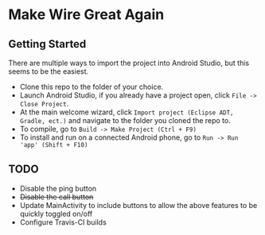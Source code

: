 # Make Wire Great Again


## Getting Started
There are multiple ways to import the project into Android Studio, but this seems to be the easiest.

- Clone this repo to the folder of your choice.
- Launch Android Studio, if you already have a project open, click `File -> Close Project`.
- At the main welcome wizard, click `Import project (Eclipse ADT, Gradle, ect.)` and navigate to the folder you cloned the repo to.
- To compile, go to `Build -> Make Project (Ctrl + F9)`
- To install and run on a connected Android phone, go to `Run -> Run 'app' (Shift + F10)`


## TODO
- Disable the ping button
- ~~Disable the call button~~
- Update MainActivity to include buttons to allow the above features to be quickly toggled on/off
- Configure Travis-CI builds
